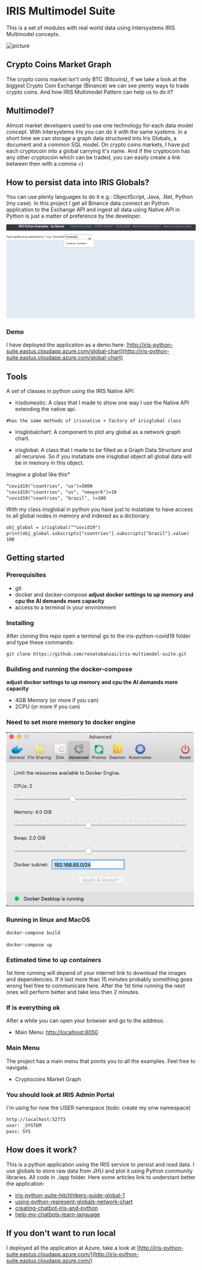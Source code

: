 # IRIS Multimodel Suite
This is a set of modules with real world data using Intersystems IRIS Multimodel concepts.


![picture](https://github.com/renatobanzai/iris-multimodel-suite/blob/master/img/mkt_coins_graph.gif)

## Crypto Coins Market Graph
The crypto coins market isn't only BTC (Bitcoins), if we take a look at the biggest Crypto Coin Exchange (Binance) we can
 see plenty ways to trade crypto coins. And how IRIS Multimodel Pattern can help us to do it?

## Multimodel?
Almost market developers used to use one technology for each data model concept. With Intersystems Iris you can do it with
the same systems. In a short time we can storage a graph data structured into Iris Globals, a document and a common SQL model.
On crypto coins markets, I have put each cryptocoin into a global carrying it's name. And if the cryptocoin has any other
cryptocoin which can be traded, you can easily create a link between then with a comma =)

## How to persist data into IRIS Globals?
You can use plenty languages to do it e.g.: ObjectScript, Java, .Net, Python (my case). In this project I get all Binance data
connect an Python application to the Exchange API and ingest all data using Native API in Python is just a matter of preference
by the developer.

![picture](https://raw.githubusercontent.com/renatobanzai/iris-python-covid19/master/img/global_chart.gif)

### Demo
I have deployed the application as a demo here:
[http://iris-python-suite.eastus.cloudapp.azure.com/global-chart](http://iris-python-suite.eastus.cloudapp.azure.com/global-chart)

## Tools

A set of classes in python using the IRIS Native API: 

- irisdomestic: A class that I made to show one way I use the Native API extending the native api.  

```
#has the same methods of irisnative + factory of irisglobal class
```

- irisglobalchart: A component to plot any global as a network graph chart.

- irisglobal: A class that I made to be filled as a Graph Data Structure and all recursive. So if you instatiate one irisglobal
object all global data will be in memory in this object.

Imagine a global like this*

```
^covid19("countries", "us")=5000
^covid19("countries", "us", "newyork")=10
^covid19("countries", "brazil", )=100
```

With my class irisglobal in python you have just to instatiate 
to have access to all global nodes in memory and indexed as a dictionary. 

```
obj_global = irisglobal("^covid19")
print(obj_global.subscripts["countries"].subscripts["brazil"].value)
100
```

## Getting started

### Prerequisites
* git
* docker and docker-compose **adjust docker settings to up memory and cpu the AI demands more capacity**
* access to a terminal in your environment

### Installing
After cloning this repo open a terminal go to the iris-python-covid19 folder and type these commands:

```
git clone https://github.com/renatobanzai/iris-multimodel-suite.git
```

### Building and running the docker-compose
**adjust docker settings to up memory and cpu the AI demands more capacity**
- 4GB Memory (or more if you can)
- 2CPU (or more if you can)

### Need to set more memory to docker engine
![picture](https://raw.githubusercontent.com/renatobanzai/iris-python-covid19/master/img/docker_memory.png)

### Running in linux and MacOS
```
docker-compose build

docker-compose up
```

### Estimated time to up containers
1st time running will depend of your internet link to download the images and dependencies. 
If it last more than 15 minutes probably something goes wrong feel free to communicate here.
After the 1st time running the next ones will perform better and take less then 2 minutes.


### If is everything ok
After a while you can open your browser and go to the address:

- Main Menu: [http://localhost:8050](http://localhost:8050)

### Main Menu
The project has a main menu that points you to all the examples. Feel free to navigate.  

- Cryptocoins Market Graph


### You should look at IRIS Admin Portal

I'm using for now the USER namespace (todo: create my onw namespace)

```
http://localhost:52773
user: _SYSTEM
pass: SYS
```
 

## How does it work?
This is a python application using the IRIS service to persist and read data. I use globals to store raw data from JHU and plot it using Python community libraries. All code in ./app folder.
Here some articles link to understant better the application: 
- [iris-python-suite-hitchhikers-guide-global-1](https://community.intersystems.com/post/iris-python-suite-hitchhikers-guide-global-1)
- [using-python-represent-globals-network-chart](https://community.intersystems.com/post/using-python-represent-globals-network-chart)
- [creating-chatbot-iris-and-python](https://community.intersystems.com/post/creating-chatbot-iris-and-python)
- [help-my-chatbots-learn-language](https://community.intersystems.com/post/help-my-chatbots-learn-language)


## If you don't want to run local
I deployed all the application at Azure, take a look at [http://iris-python-suite.eastus.cloudapp.azure.com/](http://iris-python-suite.eastus.cloudapp.azure.com/)
 
